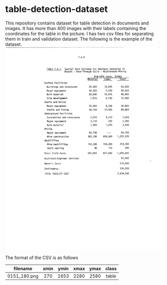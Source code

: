 # table-detection-dataset

This repository contains dataset for table detection in documents and images. It has more than 400 images with their labels containing the coordinates for the table in the picture. I has two csv files for separating them in train and validation dataset. The following is the example of the dataset.
![alt text](images/0151_180.png)

The format of the CSV is as follows

| filename    | xmin        | ymin | xmax | ymax| class |
| ------------- |:-------------:|:------:|:------:|:-----:|:-------:|
|0151_180.png | 270	|1653	|2280	|2580|	table|

